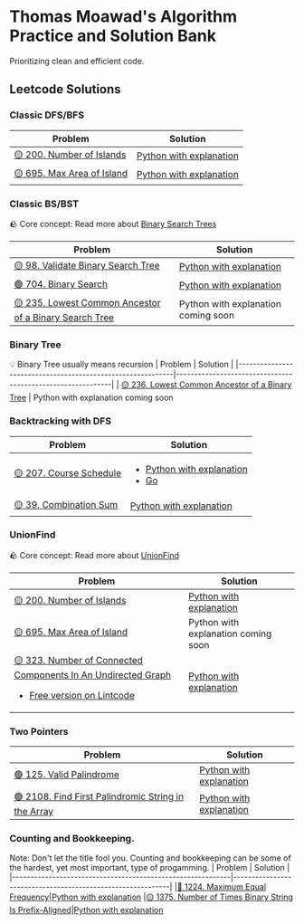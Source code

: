 # Thomas Moawad's Algorithm Practice and Solution Bank
Prioritizing clean and efficient code.

## Leetcode Solutions

### Classic DFS/BFS
| Problem | Solution |
|------------------------------------------------------------|------------------------------------------------------------|
|[🟡 200. Number of Islands](https://leetcode.com/problems/number-of-islands/)| [Python with explanation](https://leetcode.com/problems/number-of-islands/solutions/2987283/dfs-on-each-unvisited-piece-of-land-clean-code/)|
|[🟡 695. Max Area of Island](https://leetcode.com/problems/max-area-of-island/)|[Python with explanation](https://leetcode.com/problems/max-area-of-island/solutions/2995428/dfs-on-each-unvisited-piece-of-land-clean-code/)


### Classic BS/BST
🪨 Core concept: Read more about [Binary Search Trees](https://github.com/tjm165/algorithms-practice/blob/main/core-concepts/binary-search-tree.md)

| Problem | Solution |
|------------------------------------------------------------|------------------------------------------------------------|
|[🟡 98. Validate Binary Search Tree](https://leetcode.com/problems/validate-binary-search-tree/)| [Python with explanation](https://leetcode.com/problems/validate-binary-search-tree/solutions/3087885/recursive-bfs-approach-with-range/)|
|[🟢 704. Binary Search](https://leetcode.com/problems/binary-search/description/)| [Python with explanation](https://leetcode.com/problems/binary-search/solutions/3586125/binary-search-on-array-clean-code/)|
|[🟡 235. Lowest Common Ancestor of a Binary Search Tree](https://leetcode.com/problems/lowest-common-ancestor-of-a-binary-search-tree/)| Python with explanation coming soon|

### Binary Tree
💡 Binary Tree usually means recursion
| Problem | Solution |
|------------------------------------------------------------|------------------------------------------------------------|
| [🟡 236. Lowest Common Ancestor of a Binary Tree](https://leetcode.com/problems/lowest-common-ancestor-of-a-binary-tree/) | Python with explanation coming soon

### Backtracking with DFS
| Problem | Solution |
|------------------------------------------------------------|------------------------------------------------------------|
|[🟡 207. Course Schedule](https://leetcode.com/problems/number-of-islands/)| <ul><li>[Python with explanation](https://leetcode.com/problems/course-schedule/solutions/3056671/dfs-through-the-courses-clean-code/)</li><li>[Go](https://leetcode.com/problems/course-schedule/solutions/3061154/dfs-through-the-courses-clean-code/)</li></ul> 
|[🟡 39. Combination Sum](https://leetcode.com/problems/combination-sum/description/)| [Python with explanation](https://leetcode.com/problems/combination-sum/solutions/3047763/dfs-with-either-taking-or-not-taking-the-current-candidate-clean-code/)

### UnionFind
🪨 Core concept: Read more about [UnionFind](https://github.com/tjm165/algorithms-practice/blob/main/core-concepts/union-find.md)

| Problem | Solution |
|------------------------------------------------------------|------------------------------------------------------------|
|[🟡 200. Number of Islands](https://leetcode.com/problems/number-of-islands/)| [Python with explanation](https://leetcode.com/problems/number-of-islands/solutions/2998347/unionfind-count-down-on-each-union-clean-code/)|
|[🟡 695. Max Area of Island](https://leetcode.com/problems/max-area-of-island/)|Python with explanation coming soon|
|[🟡 323. Number of Connected Components In An Undirected Graph](https://leetcode.com/problems/number-of-connected-components-in-an-undirected-graph/) <ul><li>[Free version on Lintcode](https://www.lintcode.com/problem/591/)</li></ul>|[Python with explanation](https://github.com/tjm165/algorithms-practice/blob/main/additional-explanations/alternative-problems/leetcode-323.md)|

### Two Pointers
| Problem | Solution |
|------------------------------------------------------------|------------------------------------------------------------|
|[🟢 125. Valid Palindrome](https://leetcode.com/problems/valid-palindrome/)| [Python with explanation](https://leetcode.com/problems/valid-palindrome/solutions/3025360/two-pointers-clean-code/)
|[🟢 2108. Find First Palindromic String in the Array](https://leetcode.com/problems/find-first-palindromic-string-in-the-array/)|[Python with explanation](https://leetcode.com/problems/find-first-palindromic-string-in-the-array/solutions/3025382/iterate-until-a-valid-palindrome-is-found-clean-code/)

### Counting and Bookkeeping. 
Note: Don't let the title fool you. Counting and bookkeeping can be some of the hardest, yet most important, type of progamming.
| Problem | Solution |
|------------------------------------------------------------|------------------------------------------------------------|
|[🔴 1224. Maximum Equal Frequency](https://leetcode.com/problems/maximum-equal-frequency/)|[Python with explanation](https://leetcode.com/problems/maximum-equal-frequency/solutions/3021465/frequency-distribution-clean-code/)
|[🟡 1375. Number of Times Binary String Is Prefix-Aligned](https://leetcode.com/problems/maximum-equal-frequency/)|[Python with explanation](https://leetcode.com/problems/number-of-times-binary-string-is-prefix-aligned/solutions/3061173/keep-track-of-the-largest-bit/)

